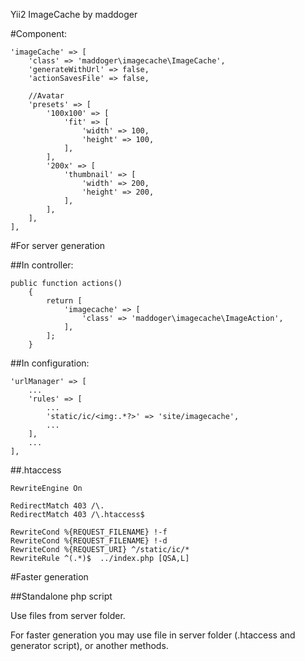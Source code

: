 Yii2 ImageCache by maddoger

#Component:

```
'imageCache' => [
    'class' => 'maddoger\imagecache\ImageCache',
    'generateWithUrl' => false,
    'actionSavesFile' => false,

    //Avatar
    'presets' => [
        '100x100' => [
            'fit' => [
                'width' => 100,
                'height' => 100,
            ],
        ],
        '200x' => [
            'thumbnail' => [
                'width' => 200,
                'height' => 200,
            ],
        ],
    ],
],
```

#For server generation

##In controller:
```
public function actions()
    {
        return [
            'imagecache' => [
                'class' => 'maddoger\imagecache\ImageAction',
            ],
        ];
    }
```

##In configuration:

```
'urlManager' => [
    ...
    'rules' => [
        ...
        'static/ic/<img:.*?>' => 'site/imagecache',
        ...
    ],
    ...
],
```

##.htaccess

```
RewriteEngine On

RedirectMatch 403 /\.
RedirectMatch 403 /\.htaccess$

RewriteCond %{REQUEST_FILENAME} !-f
RewriteCond %{REQUEST_FILENAME} !-d
RewriteCond %{REQUEST_URI} ^/static/ic/*
RewriteRule ^(.*)$  ../index.php [QSA,L]
```

#Faster generation

##Standalone php script

Use files from server folder.

For faster generation you may use file in server folder (.htaccess and generator script), or another methods.